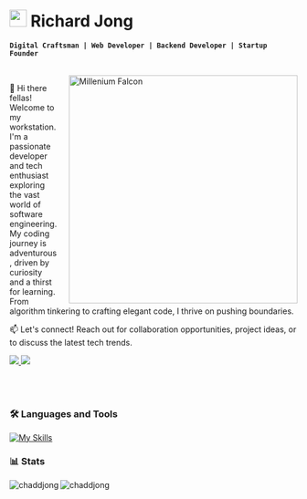 <!-- # <img width="30" src="https://cdn3.emoji.gg/emojis/84541-meat.gif"> Richard Jong -->
<!-- # <img width="30" src="https://cdn3.emoji.gg/emojis/46910-na-crownowner.png"> Richard Jong -->

<h1 align="left">
  <img width="30" src="https://cdn3.emoji.gg/emojis/84541-meat.gif">
  Richard Jong</h1>

**`Digital Craftsman | Web Developer | Backend Developer | Startup Founder`**

<br/>

<img style="margin-left: 20px" align="right" width="400" src="https://github.com/chaddjong/chaddjong/assets/116330103/625c1679-0284-4a81-bbc9-cf029afbf7bf" alt="Millenium Falcon">


👋 Hi there fellas! Welcome to my workstation. I'm a passionate developer and tech enthusiast exploring the vast world of software engineering. My coding journey is adventurous, driven by curiosity and a thirst for learning. From algorithm tinkering to crafting elegant code, I thrive on pushing boundaries.

📫 Let's connect! Reach out for collaboration opportunities, project ideas, or to discuss the latest tech trends.
<div align="left"> 
  <a href="mailto:richardicad85@gmail.com">
    <img src="https://img.shields.io/badge/Gmail-333333?style=for-the-badge&logo=gmail&logoColor=red" />
  </a>
  <a href="https://www.linkedin.com/in/richard-john-jong/" target="_blank">
    <img src="https://img.shields.io/badge/LinkedIn-0077B5?style=for-the-badge&logo=linkedin&logoColor=white" target="_blank" />
  </a>
  <!--
  <a href="https://salesp07.github.io" target="_blank">
     <img src="https://img.shields.io/badge/Portfolio-FF5722?style=for-the-badge&logo=todoist&logoColor=white" target="_blank" />
  </a>
  -->
</div>
<br>
<br>

#

### 🛠️ Languages and Tools
[![My Skills](https://skillicons.dev/icons?i=html,css,js,react,tailwind,nodejs,express,mysql,postgres,mongodb,postman,figma,gcp)](https://skillicons.dev)
<br>


### 📊 Stats

<p><img align="left" src="https://github-readme-stats.vercel.app/api?username=chaddjong&show_icons=true&theme=tokyonight&locale=en" alt="chaddjong" /></p>

<p><img align="left" src="https://github-readme-stats.vercel.app/api/top-langs?username=chaddjong&show_icons=true&theme=tokyonight&locale=en&layout=compact" alt="chaddjong" /></p>

<!--
<img align="left" alt="HTML" width="40px" style="padding-right: 100px" src="https://cdn.jsdelivr.net/gh/devicons/devicon@latest/icons/html5/html5-original.svg" />
<img align="left" alt="HTML" width="40px" style="padding-right: 100px" src="https://cdn.jsdelivr.net/gh/devicons/devicon@latest/icons/css3/css3-original.svg" />
<img align="left" alt="HTML" width="40px" style="padding-right: 100px" src="https://cdn.jsdelivr.net/gh/devicons/devicon@latest/icons/javascript/javascript-original.svg" />
<img align="left" alt="HTML" width="40px" style="padding-right: 10px" src="https://cdn.jsdelivr.net/gh/devicons/devicon@latest/icons/react/react-original.svg" />
<img align="left" alt="HTML" width="40px" style="padding-right: 10px" src="https://cdn.jsdelivr.net/gh/devicons/devicon@latest/icons/tailwindcss/tailwindcss-original.svg" />
<img align="left" alt="HTML" width="50px" style="padding-right: 10px" src="https://cdn.jsdelivr.net/gh/devicons/devicon@latest/icons/mongodb/mongodb-original-wordmark.svg" />          
<img align="left" alt="HTML" width="45px" style="padding-right: 10px"   src="https://cdn.jsdelivr.net/gh/devicons/devicon@latest/icons/mysql/mysql-original-wordmark.svg" />
<img align="left" alt="HTML" width="40px" style="padding-right: 10px" src="https://cdn.jsdelivr.net/gh/devicons/devicon@latest/icons/nodejs/nodejs-original-wordmark.svg" />
<img align="left" alt="HTML" width="40px" style="padding-right: 10px" src="https://cdn.jsdelivr.net/gh/devicons/devicon@latest/icons/express/express-original.svg" />         
<img align="left" alt="HTML" width="35px" style="padding-right: 10px" src="https://cdn.jsdelivr.net/gh/devicons/devicon@latest/icons/figma/figma-original.svg" />
-->
